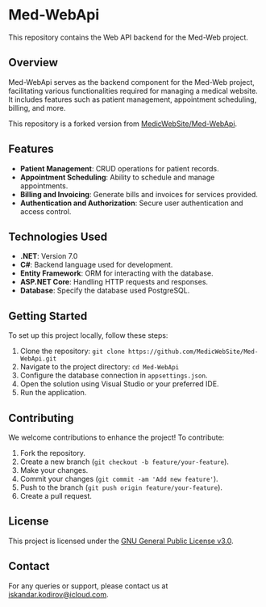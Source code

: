 # Med-WebApi

This repository contains the Web API backend for the Med-Web project.

## Overview

Med-WebApi serves as the backend component for the Med-Web project, facilitating various functionalities required for managing a medical website. It includes features such as patient management, appointment scheduling, billing, and more.

This repository is a forked version from [MedicWebSite/Med-WebApi](https://github.com/MedicWebSite/Med-WebApi).

## Features

- **Patient Management**: CRUD operations for patient records.
- **Appointment Scheduling**: Ability to schedule and manage appointments.
- **Billing and Invoicing**: Generate bills and invoices for services provided.
- **Authentication and Authorization**: Secure user authentication and access control.

## Technologies Used

- **.NET**: Version 7.0
- **C#**: Backend language used for development.
- **Entity Framework**: ORM for interacting with the database.
- **ASP.NET Core**: Handling HTTP requests and responses.
- **Database**: Specify the database used PostgreSQL.

## Getting Started

To set up this project locally, follow these steps:

1. Clone the repository: `git clone https://github.com/MedicWebSite/Med-WebApi.git`
2. Navigate to the project directory: `cd Med-WebApi`
3. Configure the database connection in `appsettings.json`.
4. Open the solution using Visual Studio or your preferred IDE.
5. Run the application.

## Contributing

We welcome contributions to enhance the project! To contribute:

1. Fork the repository.
2. Create a new branch (`git checkout -b feature/your-feature`).
3. Make your changes.
4. Commit your changes (`git commit -am 'Add new feature'`).
5. Push to the branch (`git push origin feature/your-feature`).
6. Create a pull request.

## License

This project is licensed under the [GNU General Public License v3.0](LICENSE).

## Contact

For any queries or support, please contact us at [iskandar.kodirov@icloud.com](iskandar.kodirov@icloud.com).

